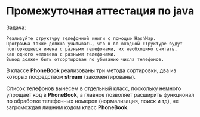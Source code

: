 # Промежуточная аттестация по java

Задача:

```
Реализуйте структуру телефонной книги с помощью HashMap.
Программа также должна учитывать, что в во входной структуре будут 
повторяющиеся имена с разными телефонами, их необходимо считать, 
как одного человека с разными телефонами. 
Вывод должен быть отсортирован по убыванию числа телефонов.
```

В классе **PhoneBook** реализованы три метода сортировки, два из которых посредством **stream** (закоментированы).

Список телефонов вынесем в отдельный класс, поскольку немного упрощает 
код в **PhoneBook**, а главное позволяет расширить функционал по обработке
телефонных номеров (нормализация, поиск и тд), не загромождая лишним кодом
класс **PhoneBook**.
